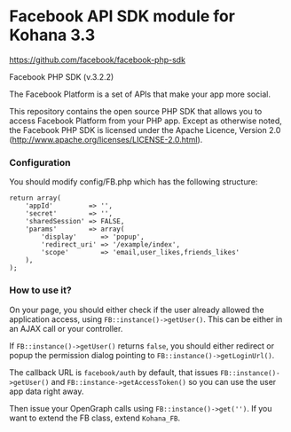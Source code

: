 Facebook API SDK module for Kohana 3.3
==========

https://github.com/facebook/facebook-php-sdk

Facebook PHP SDK (v.3.2.2)

The Facebook Platform is a set of APIs that make your app more social.

This repository contains the open source PHP SDK that allows you to access Facebook Platform from your PHP app. Except as otherwise noted, the Facebook PHP SDK is licensed under the Apache Licence, Version 2.0 (http://www.apache.org/licenses/LICENSE-2.0.html).

### Configuration

You should modify config/FB.php which has the following structure:

```
return array(
	'appId'         => '',
	'secret'        => '',
	'sharedSession' => FALSE,
	'params'        => array(
		'display'      => 'popup',
		'redirect_uri' => '/example/index',
		'scope'        => 'email,user_likes,friends_likes'
	),
);
```

### How to use it?

On your page, you should either check if the user already allowed the application access, using `FB::instance()->getUser()`. This can be either in an AJAX call or your controller.

If `FB::instance()->getUser()` returns `false`, you should either redirect or popup the permission dialog pointing to `FB::instance()->getLoginUrl()`.

The callback URL is `facebook/auth` by default, that issues `FB::instance()->getUser()` and `FB::instance->getAccessToken()` so you can use the user app data right away.

Then issue your OpenGraph calls using `FB::instance()->get('')`. If you want to extend the FB class, extend `Kohana_FB`.
